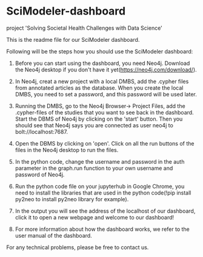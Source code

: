 # SciModeler-dashboard
project 'Solving Societal Health Challenges with Data Science'

This is the readme file for our SciModeler dashboard.

Following will be the steps how you should use the SciModeler dashboard:

1. Before you can start using the dashboard, you need Neo4j. Download the Neo4j desktop if you don't have it yet(https://neo4j.com/download/).

2. In Neo4j, creat a new project with a local DMBS, add the .cypher files from annotated articles as the database. When you create the local DMBS, you need to set a password,
and this password will be used later.

3. Running the DMBS, go to the Neo4j Browser-> Project Files, add the .cypher-files of the studies that you want to see back in the dashboard. Start the DBMS of Neo4j by clicking on the 'start' button. 
Then you should see that Neo4j says you are connected as user neo4j to bolt://localhost:7687.

4. Open the DBMS by clicking on 'open'. Click on all the run buttons of the files in the Neo4j desktop to run the files.

5. In the python code, change the username and password in the auth parameter in the graph.run function to your own username and password of Neo4j.

6. Run the python code file on your jupyterhub in Google Chrome, you need to install the libraries that are used in the python code(!pip install py2neo to install py2neo library for example).

7. In the output you will see the address of the localhost of our dashboard, click it to open a new webpage and welcome to our dashboard!

8. For more information about how the dashboard works, we refer to the user manual of the dashboard.


For any technical problems, please be free to contact us.
